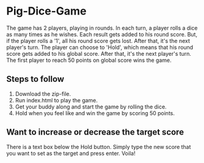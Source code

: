 # Pig-Dice-Game
The game has 2 players, playing in rounds. In each turn, a player rolls a dice as many times as he wishes. Each result gets added to his round score. But, if the player rolls a '1', all his round score gets lost. After that, it's the next player's turn. The player can choose to 'Hold', which means that his round score gets added to his global score. After that, it's the next player's turn. The first player to reach 50 points on global score wins the game.

## Steps to follow 
1. Download the zip-file.
2. Run index.html to play the game.
3. Get your buddy along and start the game by rolling the dice.
4. Hold when you feel like and win the game by scoring 50 points.

## Want to increase or decrease the target score
There is a text box below the Hold button. Simply type the new score that you want to set as the target and press enter. Voila!
